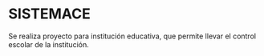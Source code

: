 # SISTEMACE
Se realiza proyecto para institución educativa, que permite llevar el control escolar de la institución.
